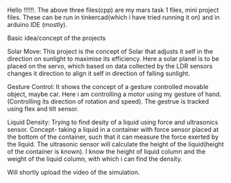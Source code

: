 Hello !!!!!!. The above three files(cpp) are my mars task 1 files, mini project files. These can be run in tinkercad(which i have tried running it on) and in arduino IDE (mostly).

Basic idea/concept of the projects

Solar Move: This project is the concept of Solar that adjusts it self in the direction on sunlight to maximise its efficiency. Here a solar planel is to be placed on the servo, which based on data collected by the LDR
sensors changes it direction to align it self in direction of falling sunlight. 

Gesture Control: It shows the concept of a gesture controlled movable object, maybe car. Here i am controlling a motor using my gesture of hand.(Controlling its direction of rotation and speed). The gestrue is 
tracked using flex and tilt sensor. 

Liquid Density: Trying to find desity of a liquid using force and ultrasonics sensor. Concept- taking a liquid in a container with force sensor placed at the bottom of the container, such that it can measure the
force exerted by the liquid. The ultrasonic sensor will calculate the height of the liquid(height of the container is known). I know the height of liquid column  and the weight of the liquid column, with which i can 
find the density.


Will shortly upload the video of the simulation. 
